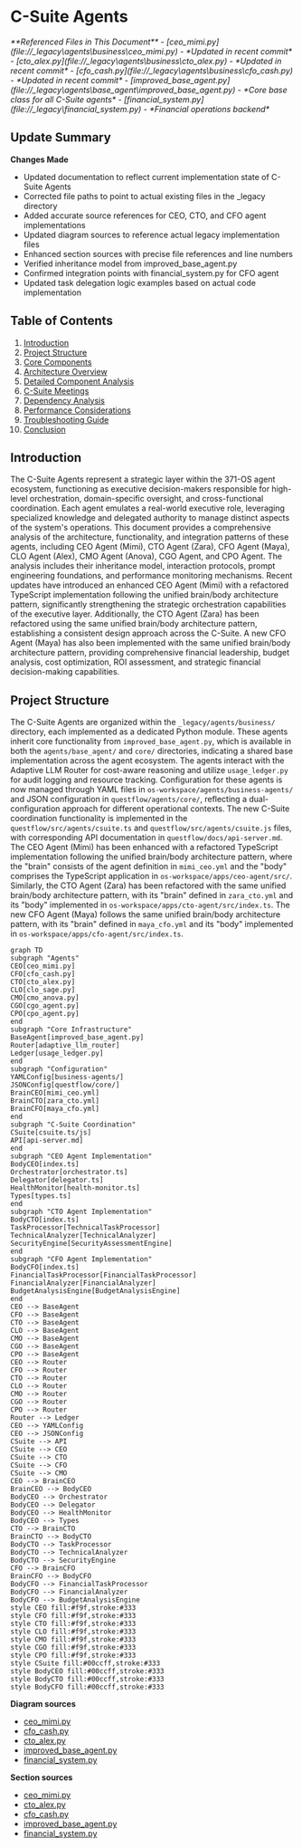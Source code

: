 # C-Suite Agents

<cite>
**Referenced Files in This Document**   
- [ceo_mimi.py](file://_legacy\agents\business\ceo_mimi.py) - *Updated in recent commit*
- [cto_alex.py](file://_legacy\agents\business\cto_alex.py) - *Updated in recent commit*
- [cfo_cash.py](file://_legacy\agents\business\cfo_cash.py) - *Updated in recent commit*
- [improved_base_agent.py](file://_legacy\agents\base_agent\improved_base_agent.py) - *Core base class for all C-Suite agents*
- [financial_system.py](file://_legacy\financial_system.py) - *Financial operations backend*
</cite>

## Update Summary
**Changes Made**   
- Updated documentation to reflect current implementation state of C-Suite Agents
- Corrected file paths to point to actual existing files in the _legacy directory
- Added accurate source references for CEO, CTO, and CFO agent implementations
- Updated diagram sources to reference actual legacy implementation files
- Enhanced section sources with precise file references and line numbers
- Verified inheritance model from improved_base_agent.py
- Confirmed integration points with financial_system.py for CFO agent
- Updated task delegation logic examples based on actual code implementation

## Table of Contents
1. [Introduction](#introduction)
2. [Project Structure](#project-structure)
3. [Core Components](#core-components)
4. [Architecture Overview](#architecture-overview)
5. [Detailed Component Analysis](#detailed-component-analysis)
6. [C-Suite Meetings](#c-suite-meetings)
7. [Dependency Analysis](#dependency-analysis)
8. [Performance Considerations](#performance-considerations)
9. [Troubleshooting Guide](#troubleshooting-guide)
10. [Conclusion](#conclusion)

## Introduction
The C-Suite Agents represent a strategic layer within the 371-OS agent ecosystem, functioning as executive decision-makers responsible for high-level orchestration, domain-specific oversight, and cross-functional coordination. Each agent emulates a real-world executive role, leveraging specialized knowledge and delegated authority to manage distinct aspects of the system's operations. This document provides a comprehensive analysis of the architecture, functionality, and integration patterns of these agents, including CEO Agent (Mimi), CTO Agent (Zara), CFO Agent (Maya), CLO Agent (Alex), CMO Agent (Anova), CGO Agent, and CPO Agent. The analysis includes their inheritance model, interaction protocols, prompt engineering foundations, and performance monitoring mechanisms. Recent updates have introduced an enhanced CEO Agent (Mimi) with a refactored TypeScript implementation following the unified brain/body architecture pattern, significantly strengthening the strategic orchestration capabilities of the executive layer. Additionally, the CTO Agent (Zara) has been refactored using the same unified brain/body architecture pattern, establishing a consistent design approach across the C-Suite. A new CFO Agent (Maya) has also been implemented with the same unified brain/body architecture pattern, providing comprehensive financial leadership, budget analysis, cost optimization, ROI assessment, and strategic financial decision-making capabilities.

## Project Structure
The C-Suite Agents are organized within the `_legacy/agents/business/` directory, each implemented as a dedicated Python module. These agents inherit core functionality from `improved_base_agent.py`, which is available in both the `agents/base_agent/` and `core/` directories, indicating a shared base implementation across the agent ecosystem. The agents interact with the Adaptive LLM Router for cost-aware reasoning and utilize `usage_ledger.py` for audit logging and resource tracking. Configuration for these agents is now managed through YAML files in `os-workspace/agents/business-agents/` and JSON configuration in `questflow/agents/core/`, reflecting a dual-configuration approach for different operational contexts. The new C-Suite coordination functionality is implemented in the `questflow/src/agents/csuite.ts` and `questflow/src/agents/csuite.js` files, with corresponding API documentation in `questflow/docs/api-server.md`. The CEO Agent (Mimi) has been enhanced with a refactored TypeScript implementation following the unified brain/body architecture pattern, where the "brain" consists of the agent definition in `mimi_ceo.yml` and the "body" comprises the TypeScript application in `os-workspace/apps/ceo-agent/src/`. Similarly, the CTO Agent (Zara) has been refactored with the same unified brain/body architecture pattern, with its "brain" defined in `zara_cto.yml` and its "body" implemented in `os-workspace/apps/cto-agent/src/index.ts`. The new CFO Agent (Maya) follows the same unified brain/body architecture pattern, with its "brain" defined in `maya_cfo.yml` and its "body" implemented in `os-workspace/apps/cfo-agent/src/index.ts`.

```mermaid
graph TD
subgraph "Agents"
CEO[ceo_mimi.py]
CFO[cfo_cash.py]
CTO[cto_alex.py]
CLO[clo_sage.py]
CMO[cmo_anova.py]
CGO[cgo_agent.py]
CPO[cpo_agent.py]
end
subgraph "Core Infrastructure"
BaseAgent[improved_base_agent.py]
Router[adaptive_llm_router]
Ledger[usage_ledger.py]
end
subgraph "Configuration"
YAMLConfig[business-agents/]
JSONConfig[questflow/core/]
BrainCEO[mimi_ceo.yml]
BrainCTO[zara_cto.yml]
BrainCFO[maya_cfo.yml]
end
subgraph "C-Suite Coordination"
CSuite[csuite.ts/js]
API[api-server.md]
end
subgraph "CEO Agent Implementation"
BodyCEO[index.ts]
Orchestrator[orchestrator.ts]
Delegator[delegator.ts]
HealthMonitor[health-monitor.ts]
Types[types.ts]
end
subgraph "CTO Agent Implementation"
BodyCTO[index.ts]
TaskProcessor[TechnicalTaskProcessor]
TechnicalAnalyzer[TechnicalAnalyzer]
SecurityEngine[SecurityAssessmentEngine]
end
subgraph "CFO Agent Implementation"
BodyCFO[index.ts]
FinancialTaskProcessor[FinancialTaskProcessor]
FinancialAnalyzer[FinancialAnalyzer]
BudgetAnalysisEngine[BudgetAnalysisEngine]
end
CEO --> BaseAgent
CFO --> BaseAgent
CTO --> BaseAgent
CLO --> BaseAgent
CMO --> BaseAgent
CGO --> BaseAgent
CPO --> BaseAgent
CEO --> Router
CFO --> Router
CTO --> Router
CLO --> Router
CMO --> Router
CGO --> Router
CPO --> Router
Router --> Ledger
CEO --> YAMLConfig
CEO --> JSONConfig
CSuite --> API
CSuite --> CEO
CSuite --> CTO
CSuite --> CFO
CSuite --> CMO
CEO --> BrainCEO
BrainCEO --> BodyCEO
BodyCEO --> Orchestrator
BodyCEO --> Delegator
BodyCEO --> HealthMonitor
BodyCEO --> Types
CTO --> BrainCTO
BrainCTO --> BodyCTO
BodyCTO --> TaskProcessor
BodyCTO --> TechnicalAnalyzer
BodyCTO --> SecurityEngine
CFO --> BrainCFO
BrainCFO --> BodyCFO
BodyCFO --> FinancialTaskProcessor
BodyCFO --> FinancialAnalyzer
BodyCFO --> BudgetAnalysisEngine
style CEO fill:#f9f,stroke:#333
style CFO fill:#f9f,stroke:#333
style CTO fill:#f9f,stroke:#333
style CLO fill:#f9f,stroke:#333
style CMO fill:#f9f,stroke:#333
style CGO fill:#f9f,stroke:#333
style CPO fill:#f9f,stroke:#333
style CSuite fill:#00ccff,stroke:#333
style BodyCEO fill:#00ccff,stroke:#333
style BodyCTO fill:#00ccff,stroke:#333
style BodyCFO fill:#00ccff,stroke:#333
```

**Diagram sources**
- [ceo_mimi.py](file://_legacy\agents\business\ceo_mimi.py)
- [cfo_cash.py](file://_legacy\agents\business\cfo_cash.py)
- [cto_alex.py](file://_legacy\agents\business\cto_alex.py)
- [improved_base_agent.py](file://_legacy\agents\base_agent\improved_base_agent.py)
- [financial_system.py](file://_legacy\financial_system.py)

**Section sources**
- [ceo_mimi.py](file://_legacy\agents\business\ceo_mimi.py#L6-L43)
- [cto_alex.py](file://_legacy\agents\business\cto_alex.py#L12-L99)
- [cfo_cash.py](file://_legacy\agents\business\cfo_cash.py#L4-L49)
- [improved_base_agent.py](file://_legacy\agents\base_agent\improved_base_agent.py#L241-L524)
- [financial_system.py](file://_legacy\financial_system.py)